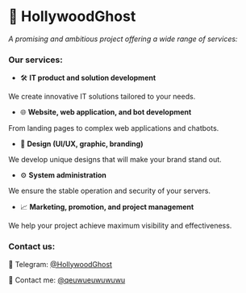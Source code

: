 # 👻 HollywoodGhost

*A promising and ambitious project offering a wide range of services:*

### Our services:

- 🛠️ **IT product and solution development**

We create innovative IT solutions tailored to your needs.

- 🌐 **Website, web application, and bot development**

From landing pages to complex web applications and chatbots.

- 🎨 **Design (UI/UX, graphic, branding)**

We develop unique designs that will make your brand stand out.

- ⚙️ **System administration**

We ensure the stable operation and security of your servers.

- 📈 **Marketing, promotion, and project management**

We help your project achieve maximum visibility and effectiveness.

### Contact us:

💬 Telegram: [@HollywoodGhost](https://t.me/HollywoodGhost_Project)

💬 Contact me: [@qeuwueuwuwuwu](https://t.me/qeuwueuwuwuwu)
